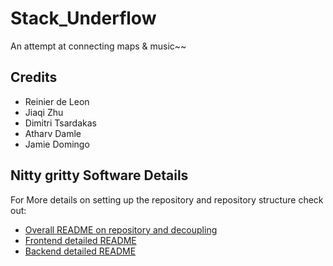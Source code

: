 # Stack_Underflow
An attempt at connecting maps & music~~ 

## Credits
- Reinier de Leon
- Jiaqi Zhu
- Dimitri Tsardakas
- Atharv Damle
- Jamie Domingo


## Nitty gritty Software Details

For More details on setting up the repository and repository structure check out:
- [Overall README on repository and decoupling](SourceCode_and_Documentation/README.md)
- [Frontend detailed README](SourceCode_and_Documentation/frontend/README.md)
- [Backend detailed README](SourceCode_and_Documentation/backend/README.md)

